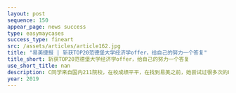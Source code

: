 ```yaml
---
layout: post
sequence: 150
appear_page: news success
type: easymaycases
success_type: fineart
src: /assets/articles/article162.jpg
title: "易美捷报 | 斩获TOP20范德堡大学经济学offer，给自己的努力一个答复"
title_short: 斩获TOP20范德堡大学经济学offer，给自己的努力一个答复
use_short_title: nan
description: C同学来自国内211院校，在校成绩平平，在找到易美之前，她尝试过很多次的DIY申请，但只收获了厚厚一沓拒信，使得她备受打击。有过失败经历的C同学在挑选留学咨询机构时格外谨慎，在对易美做了全方位的考量后，希望易美能让她圆梦。在易美专业规划老师与C同学详细沟通中发现，其实她本身有着许多的优点，完全可以进行深入挖掘，并使之成为一大亮点。
year: 2019
---
```


